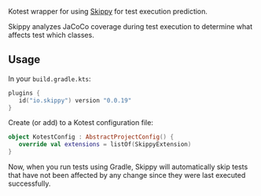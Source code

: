 Kotest wrapper for using [Skippy](https://www.skippy.io) for test execution prediction.

Skippy analyzes JaCoCo coverage during test execution to determine what affects test which classes.

## Usage

In your `build.gradle.kts`:

```kotlin
plugins {
   id("io.skippy") version "0.0.19"
}
```

Create (or add) to a Kotest configuration file:
```kotlin
object KotestConfig : AbstractProjectConfig() {
   override val extensions = listOf(SkippyExtension)
}
```

Now, when you run tests using Gradle, Skippy will automatically skip tests that have not been affected by any change 
since they were last executed successfully.